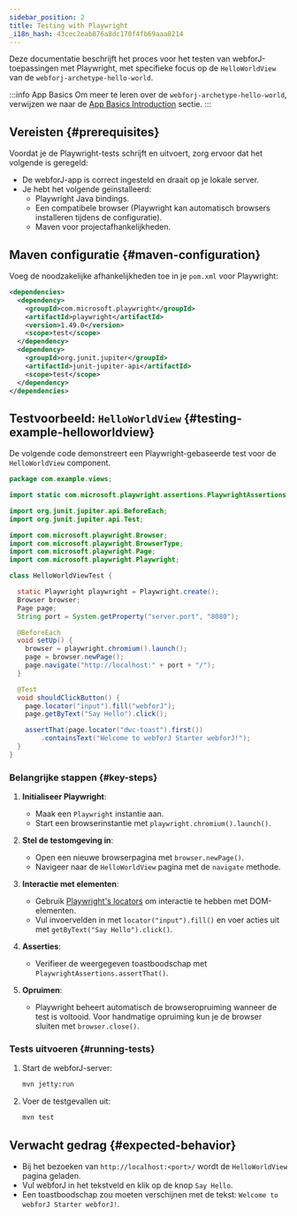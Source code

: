 ```yaml
---
sidebar_position: 2
title: Testing with Playwright
_i18n_hash: 43cec2eab876a8dc170f4fb69aaa8214
---
```

Deze documentatie beschrijft het proces voor het testen van webforJ-toepassingen met Playwright, met specifieke focus op de `HelloWorldView` van de `webforj-archetype-hello-world`.

:::info App Basics
Om meer te leren over de `webforj-archetype-hello-world`, verwijzen we naar de [App Basics Introduction](../../introduction/basics) sectie.
:::

## Vereisten {#prerequisites}

Voordat je de Playwright-tests schrijft en uitvoert, zorg ervoor dat het volgende is geregeld:
- De webforJ-app is correct ingesteld en draait op je lokale server.
- Je hebt het volgende geïnstalleerd:
  - Playwright Java bindings.
  - Een compatibele browser (Playwright kan automatisch browsers installeren tijdens de configuratie).
  - Maven voor projectafhankelijkheden.

## Maven configuratie {#maven-configuration}

Voeg de noodzakelijke afhankelijkheden toe in je `pom.xml` voor Playwright:

```xml title="pom.xml"
<dependencies>
  <dependency>
    <groupId>com.microsoft.playwright</groupId>
    <artifactId>playwright</artifactId>
    <version>1.49.0</version>
    <scope>test</scope>
  </dependency>
  <dependency>
    <groupId>org.junit.jupiter</groupId>
    <artifactId>junit-jupiter-api</artifactId>
    <scope>test</scope>
  </dependency>
</dependencies>
```

## Testvoorbeeld: `HelloWorldView` {#testing-example-helloworldview}

De volgende code demonstreert een Playwright-gebaseerde test voor de `HelloWorldView` component.

```java title="HelloWorldViewTest.java"
package com.example.views;

import static com.microsoft.playwright.assertions.PlaywrightAssertions.assertThat;

import org.junit.jupiter.api.BeforeEach;
import org.junit.jupiter.api.Test;

import com.microsoft.playwright.Browser;
import com.microsoft.playwright.BrowserType;
import com.microsoft.playwright.Page;
import com.microsoft.playwright.Playwright;

class HelloWorldViewTest {

  static Playwright playwright = Playwright.create();
  Browser browser;
  Page page;
  String port = System.getProperty("server.port", "8080");

  @BeforeEach
  void setUp() {
    browser = playwright.chromium().launch(); 
    page = browser.newPage();
    page.navigate("http://localhost:" + port + "/");
  }

  @Test
  void shouldClickButton() {
    page.locator("input").fill("webforJ");
    page.getByText("Say Hello").click();

    assertThat(page.locator("dwc-toast").first())
        .containsText("Welcome to webforJ Starter webforJ!");
  }
}
```

### Belangrijke stappen {#key-steps}

1. **Initialiseer Playwright**:
   - Maak een `Playwright` instantie aan.
   - Start een browserinstantie met `playwright.chromium().launch()`.

2. **Stel de testomgeving in**:
   - Open een nieuwe browserpagina met `browser.newPage()`.
   - Navigeer naar de `HelloWorldView` pagina met de `navigate` methode.

3. **Interactie met elementen**:
   - Gebruik [Playwright's locators](https://playwright.dev/java/docs/api/class-locator) om interactie te hebben met DOM-elementen.
   - Vul invoervelden in met `locator("input").fill()` en voer acties uit met `getByText("Say Hello").click()`.

4. **Asserties**:
   - Verifieer de weergegeven toastboodschap met `PlaywrightAssertions.assertThat()`.

5. **Opruimen**:
   - Playwright beheert automatisch de browseropruiming wanneer de test is voltooid. Voor handmatige opruiming kun je de browser sluiten met `browser.close()`.

### Tests uitvoeren {#running-tests}

1. Start de webforJ-server:
   ```bash
   mvn jetty:run
   ```

2. Voer de testgevallen uit:
   ```bash
   mvn test
   ```

## Verwacht gedrag {#expected-behavior}

- Bij het bezoeken van `http://localhost:<port>/` wordt de `HelloWorldView` pagina geladen.
- Vul webforJ in het tekstveld en klik op de knop `Say Hello`.
- Een toastboodschap zou moeten verschijnen met de tekst: `Welcome to webforJ Starter webforJ!`.
